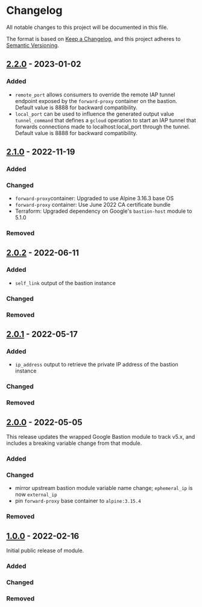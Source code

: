 # Changelog

<!-- markdownlint-disable MD024 -->

All notable changes to this project will be documented in this file.

The format is based on [Keep a Changelog](https://keepachangelog.com/en/1.0.0/),
and this project adheres to [Semantic Versioning](https://semver.org/spec/v2.0.0.html).

## [2.2.0] - 2023-01-02

### Added

- `remote_port` allows consumers to override the remote IAP tunnel endpoint exposed
  by the `forward-proxy` container on the bastion. Default value is 8888 for
  backward compatibility.
- `local_port` can be used to influence the generated output value `tunnel_command`
  that defines a `gcloud` operation to start an IAP tunnel that forwards connections
  made to localhost:local_port through the tunnel. Default value is 8888 for
  backward compatibility.

## [2.1.0] - 2022-11-19

### Added

### Changed

- `forward-proxy`container:  Upgraded to use Alpine 3.16.3 base OS
- `forward-proxy` container: Use June 2022 CA certificate bundle
- Terraform: Upgraded dependency on Google's `bastion-host` module to 5.1.0

### Removed

## [2.0.2] - 2022-06-11

### Added

- `self_link` output of the bastion instance

### Changed

### Removed

## [2.0.1] - 2022-05-17

### Added

- `ip_address` output to retrieve the private IP address of the bastion instance

### Changed

### Removed

## [2.0.0] - 2022-05-05

This release updates the wrapped Google Bastion module to track v5.x, and includes
a breaking variable change from that module.

### Added

### Changed

- mirror upstream bastion module variable name change; `ephemeral_ip` is now
  `external_ip`
- pin `forward-proxy` base container to `alpine:3.15.4`

### Removed

## [1.0.0] - 2022-02-16

Initial public release of module.

### Added

### Changed

### Removed

[2.2.0]: https://github.com/memes/terraform-google-private-bastion/compare/v2.1.0...v2.2.0
[2.1.0]: https://github.com/memes/terraform-google-private-bastion/compare/v2.0.2...v2.1.0
[2.0.2]: https://github.com/memes/terraform-google-private-bastion/compare/v2.0.1...v2.0.2
[2.0.1]: https://github.com/memes/terraform-google-private-bastion/compare/v2.0.0...v2.0.1
[2.0.0]: https://github.com/memes/terraform-google-private-bastion/compare/v1.0.0...v2.0.0
[1.0.0]: https://github.com/memes/terraform-google-private-bastion/releases/tag/v1.0.0
